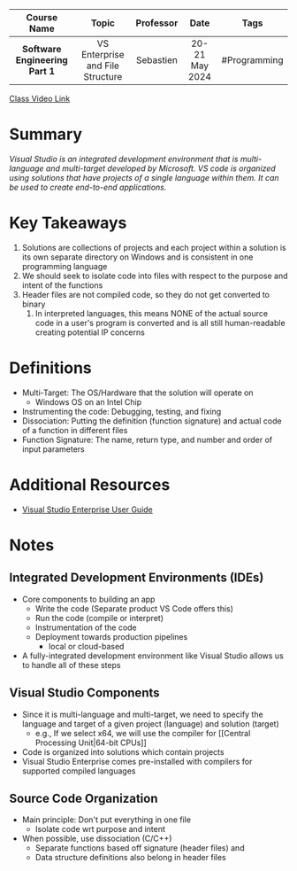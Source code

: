 |           Course Name           |              Topic               | Professor |      Date      |     Tags     |
| :-----------------------------: | :------------------------------: | :-------: | :------------: | :----------: |
| **Software Engineering Part 1** | VS Enterprise and File Structure | Sebastien | 20-21 May 2024 | #Programming |

[Class Video Link](https://dstisas-my.sharepoint.com/personal/ted_codd_nuc_dsti_institute/_layouts/15/stream.aspx?id=%2Fpersonal%2Fted%5Fcodd%5Fnuc%5Fdsti%5Finstitute%2FDocuments%2FRecordings%2FS24%2D%20DS%20%26%20Common%20LINK%20DS%5FDA%5FDE%2D20240520%5F095805%2DMeeting%20Recording%201%2Emp4&nav=eyJyZWZlcnJhbEluZm8iOnsicmVmZXJyYWxBcHAiOiJTdHJlYW1XZWJBcHAiLCJyZWZlcnJhbFZpZXciOiJTaGFyZURpYWxvZy1MaW5rIiwicmVmZXJyYWxBcHBQbGF0Zm9ybSI6IldlYiIsInJlZmVycmFsTW9kZSI6InZpZXcifX0&ga=1&referrer=StreamWebApp%2EWeb&referrerScenario=AddressBarCopied%2Eview%2E9bcac6ab%2Ddf07%2D4904%2Da694%2D2570e2d4a7d0)

# Summary
*Visual Studio is an integrated development environment that is multi-language and multi-target developed by Microsoft. VS code is organized using solutions that have projects of a single language within them. It can be used to create end-to-end applications.*

# Key Takeaways
1. Solutions are collections of projects and each project within a solution is its own separate directory on Windows and is consistent in one programming language
2. We should seek to isolate code into files with respect to the purpose and intent of the functions
3. Header files are not compiled code, so they do not get converted to binary
	1. In interpreted languages, this means NONE of the actual source code in a user's program is converted and is all still human-readable creating potential IP concerns

# Definitions
- Multi-Target: The OS/Hardware that the solution will operate on
	- Windows OS on an Intel Chip
- Instrumenting the code: Debugging, testing, and fixing
- Dissociation: Putting the definition (function signature) and actual code of a function in different files
- Function Signature: The name, return type, and number and order of input parameters

# Additional Resources
- [Visual Studio Enterprise User Guide](https://learn.microsoft.com/en-us/visualstudio/windows/?view=vs-2022)

# Notes
## Integrated Development Environments (IDEs)
- Core components to building an app
	- Write the code (Separate product VS Code offers this)
	- Run the code (compile or interpret)
	- Instrumentation of the code
	- Deployment towards production pipelines
		- local or cloud-based
- A fully-integrated development environment like Visual Studio allows us to handle all of these steps
## Visual Studio Components
- Since it is multi-language and multi-target, we need to specify the language and target of a given project (language) and solution (target)
	- e.g., If we select x64, we will use the compiler for [[Central Processing Unit|64-bit CPUs]]
- Code is organized into solutions which contain projects
- Visual Studio Enterprise comes pre-installed with compilers for supported compiled languages
## Source Code Organization
- Main principle: Don't put everything in one file
	- Isolate code wrt purpose and intent
- When possible, use dissociation (C/C++)
	- Separate functions based off signature (header files) and 
	- Data structure definitions also belong in header files
